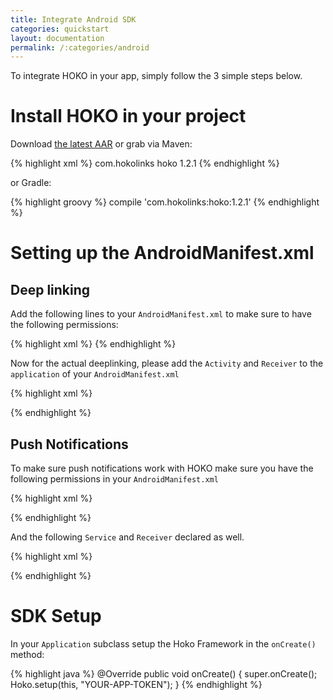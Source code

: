 ```yaml
---
title: Integrate Android SDK
categories: quickstart
layout: documentation
permalink: /:categories/android
---
```


To integrate HOKO in your app, simply follow the 3 simple steps below.

# Install HOKO in your project

Download [the latest AAR](https://oss.sonatype.org/service/local/repositories/releases/content/com/hokolinks/hoko/1.2.1/hoko-1.2.1.aar) or grab via Maven:

{% highlight xml %}
<dependency>
  <groupId>com.hokolinks</groupId>
  <artifactId>hoko</artifactId>
  <version>1.2.1</version>
</dependency>
{% endhighlight %}

or Gradle:

{% highlight groovy %}
compile 'com.hokolinks:hoko:1.2.1'
{% endhighlight %}

# Setting up the AndroidManifest.xml

## Deep linking

Add the following lines to your `AndroidManifest.xml` to make sure to have the following permissions:

{% highlight xml %}
<uses-permission android:name="android.permission.INTERNET" />
<uses-permission android:name="android.permission.ACCESS_NETWORK_STATE" />
{% endhighlight %}

Now for the actual deeplinking, please add the `Activity` and `Receiver` to the `application` of your `AndroidManifest.xml`

{% highlight xml %}
<activity
  android:name="com.hokolinks.activity.HokoActivity"
  android:alwaysRetainTaskState="true"
  android:launchMode="singleTask"
  android:noHistory="true"
  android:theme="@android:style/Theme.NoDisplay">
  <intent-filter>
    <data android:scheme="===YOUR-URL-SCHEME===" />
    <action android:name="android.intent.action.VIEW" />
    <category android:name="android.intent.category.VIEW" />
    <category android:name="android.intent.category.DEFAULT" />
    <category android:name="android.intent.category.BROWSABLE" />
  </intent-filter>
</activity>

<receiver android:name="com.hokolinks.deeplinking.DeferredDeeplinkingBroadcastReceiver"
  android:exported="true">
  <intent-filter>
    <action android:name="com.android.vending.INSTALL_REFERRER" />
  </intent-filter>
</receiver>
{% endhighlight %}

## Push Notifications

To make sure push notifications work with HOKO make sure you have the following permissions in your `AndroidManifest.xml`

{% highlight xml %}
<permission
  android:name="===YOUR-PACKAGE-NAME===.permission.C2D_MESSAGE"
  android:protectionLevel="signature" />

<uses-permission android:name="===YOUR-PACKAGE-NAME===.permission.C2D_MESSAGE" />
<uses-permission android:name="com.google.android.c2dm.permission.RECEIVE" />
<uses-permission android:name="android.permission.WAKE_LOCK" />
{% endhighlight %}

And the following `Service` and `Receiver` declared as well.

{% highlight xml %}
<receiver
  android:name="com.hokolinks.pushnotifications.NotificationReceiver"
  android:permission="com.google.android.c2dm.permission.SEND">
  <intent-filter>
    <action android:name="com.google.android.c2dm.intent.RECEIVE" />
    <category android:name="===YOUR-PACKAGE-NAME===" />
  </intent-filter>
</receiver>

<service
  android:name="com.hokolinks.pushnotifications.NotificationHandler"
  android:exported="true" />
{% endhighlight %}

# SDK Setup

In your `Application` subclass setup the Hoko Framework in the `onCreate()` method:

{% highlight java %}
@Override
public void onCreate() {
  super.onCreate();
  Hoko.setup(this, "YOUR-APP-TOKEN");
}
{% endhighlight %}
